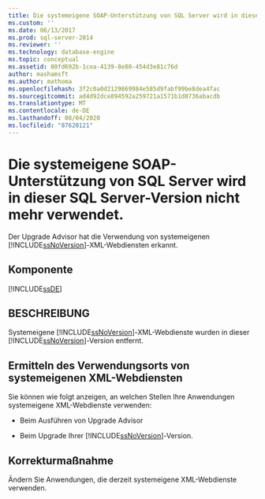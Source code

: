 ```yaml
---
title: Die systemeigene SOAP-Unterstützung von SQL Server wird in dieser SQL Server-Version nicht mehr verwendet. | Microsoft-Dokumentation
ms.custom: ''
ms.date: 06/13/2017
ms.prod: sql-server-2014
ms.reviewer: ''
ms.technology: database-engine
ms.topic: conceptual
ms.assetid: 80fd692b-1cea-4139-8e80-454d3e81c76d
author: mashamsft
ms.author: mathoma
ms.openlocfilehash: 3f2c0a0d2129869984e585d9fabf99be8dea4fac
ms.sourcegitcommit: ad4d92dce894592a259721a1571b1d8736abacdb
ms.translationtype: MT
ms.contentlocale: de-DE
ms.lasthandoff: 08/04/2020
ms.locfileid: "87620121"
---
```

# <a name="sql-server-native-soap-support-is-discontinued-in-this-version-of-sql-server"></a>Die systemeigene SOAP-Unterstützung von SQL Server wird in dieser SQL Server-Version nicht mehr verwendet.
  Der Upgrade Advisor hat die Verwendung von systemeigenen [!INCLUDE[ssNoVersion](../../includes/ssnoversion-md.md)]-XML-Webdiensten erkannt.  
  
## <a name="component"></a>Komponente  
 [!INCLUDE[ssDE](../../includes/ssde-md.md)]  
  
## <a name="description"></a>BESCHREIBUNG  
 Systemeigene [!INCLUDE[ssNoVersion](../../includes/ssnoversion-md.md)]-XML-Webdienste wurden in dieser [!INCLUDE[ssNoVersion](../../includes/ssnoversion-md.md)]-Version entfernt.  
  
## <a name="discovering-where-you-use-native-xml-web-services"></a>Ermitteln des Verwendungsorts von systemeigenen XML-Webdiensten  
 Sie können wie folgt anzeigen, an welchen Stellen Ihre Anwendungen systemeigene XML-Webdienste verwenden:  
  
-   Beim Ausführen von Upgrade Advisor  
  
-   Beim Upgrade Ihrer [!INCLUDE[ssNoVersion](../../includes/ssnoversion-md.md)]-Version.  
  
## <a name="corrective-action"></a>Korrekturmaßnahme  
 Ändern Sie Anwendungen, die derzeit systemeigene XML-Webdienste verwenden.  
  
  
